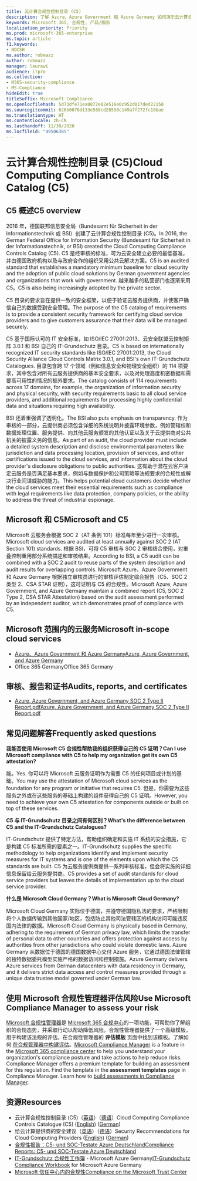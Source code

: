 ```yaml
---
title: 云计算合规性控制目录 (C5)
description: 了解 Azure、Azure Government 和 Azure Germany 如何演示云计算合规性控制目录 (C5) 的合规性证明。
keywords: Microsoft 365, 合规性, 产品/服务
localization_priority: Priority
ms.prod: microsoft-365-enterprise
ms.topic: article
f1.keywords:
- NOCSH
ms.author: robmazz
author: robmazz
manager: laurawi
audience: itpro
ms.collection:
- M365-security-compliance
- MS-Compliance
hideEdit: true
titleSuffix: Microsoft Compliance
ms.openlocfilehash: 5d73dfe71ea0872e02e516e0c952d017ded22150
ms.sourcegitcommit: 626b0076d133e588cd28598c149a7f272fc18bae
ms.translationtype: HT
ms.contentlocale: zh-CN
ms.lasthandoff: 11/30/2020
ms.locfileid: "49506385"
---
```

# <a name="cloud-computing-compliance-controls-catalog-c5"></a><span data-ttu-id="987b3-104">云计算合规性控制目录 (C5)</span><span class="sxs-lookup"><span data-stu-id="987b3-104">Cloud Computing Compliance Controls Catalog (C5)</span></span>

## <a name="c5-overview"></a><span data-ttu-id="987b3-105">C5 概述</span><span class="sxs-lookup"><span data-stu-id="987b3-105">C5 overview</span></span>

<span data-ttu-id="987b3-106">2016 年，德国联邦信息安全局（Bundesamt für Sicherheit in der Informationstechnik 或 BSI）创建了云计算合规性控制目录 (C5)。</span><span class="sxs-lookup"><span data-stu-id="987b3-106">In 2016, the German Federal Office for Information Security (Bundesamt für Sicherheit in der Informationstechnik, or BSI) created the Cloud Computing Compliance Controls Catalog (C5).</span></span> <span data-ttu-id="987b3-107">C5 是经审核的标准，可为云安全建立必要的最低基准，并由德国政府机构以及与政府合作的组织采用公共云解决方案。</span><span class="sxs-lookup"><span data-stu-id="987b3-107">C5 is an audited standard that establishes a mandatory minimum baseline for cloud security and the adoption of public cloud solutions by German government agencies and organizations that work with government.</span></span> <span data-ttu-id="987b3-108">越来越多的私营部门也逐渐采用 C5。</span><span class="sxs-lookup"><span data-stu-id="987b3-108">C5 is also being increasingly adopted by the private sector.</span></span>

<span data-ttu-id="987b3-109">C5 目录的要求旨在提供一致的安全框架，以便于验证云服务提供商，并使客户确信自己的数据受到安全管理。</span><span class="sxs-lookup"><span data-stu-id="987b3-109">The purpose of the C5 catalog of requirements is to provide a consistent security framework for certifying cloud service providers and to give customers assurance that their data will be managed securely.</span></span>

<span data-ttu-id="987b3-110">C5 基于国际认可的 IT 安全标准，如 ISO/IEC 27001:2013、云安全联盟云控制矩阵 3.0.1 和 BSI 自己的 IT-Grundschutz 目录。</span><span class="sxs-lookup"><span data-stu-id="987b3-110">C5 is based on internationally recognized IT security standards like ISO/IEC 27001:2013, the Cloud Security Alliance Cloud Controls Matrix 3.0.1, and BSI's own IT-Grundschutz Catalogues.</span></span> <span data-ttu-id="987b3-111">目录包含跨 17 个领域（例如信息安全和物理安全组织）的 114 项要求，其中包含对所有云服务提供商的基本安全要求，以及对处理高度机密数据和需要高可用性的情况的额外要求。</span><span class="sxs-lookup"><span data-stu-id="987b3-111">The catalog consists of 114 requirements across 17 domains, for example, the organization of information security and physical security, with security requirements basic to all cloud service providers, and additional requirements for processing highly confidential data and situations requiring high availability.</span></span>

<span data-ttu-id="987b3-112">BSI 还着重强调了透明化。</span><span class="sxs-lookup"><span data-stu-id="987b3-112">The BSI also puts emphasis on transparency.</span></span> <span data-ttu-id="987b3-113">作为审核的一部分，云提供商必须包含详细的系统说明并披露环境参数，例如管辖权和数据处理位置、服务提供、向其他云服务颁发的其他认证以及关于云提供商对公共机关的披露义务的信息。</span><span class="sxs-lookup"><span data-stu-id="987b3-113">As part of an audit, the cloud provider must include a detailed system description and disclose environmental parameters like jurisdiction and data processing location, provision of services, and other certifications issued to the cloud services, and information about the cloud provider's disclosure obligations to public authorities.</span></span> <span data-ttu-id="987b3-114">这有助于潜在云客户决定云服务是否满足基本要求，例如与数据保护和公司策略等法规要求的合规性或解决行业间谍威胁的能力。</span><span class="sxs-lookup"><span data-stu-id="987b3-114">This helps potential cloud customers decide whether the cloud services meet their essential requirements such as compliance with legal requirements like data protection, company policies, or the ability to address the threat of industrial espionage.</span></span>

## <a name="microsoft-and-c5"></a><span data-ttu-id="987b3-115">Microsoft 和 C5</span><span class="sxs-lookup"><span data-stu-id="987b3-115">Microsoft and C5</span></span>

<span data-ttu-id="987b3-116">Microsoft 云服务会根据 SOC 2（AT 条例 101）标准每年至少进行一次审核。</span><span class="sxs-lookup"><span data-stu-id="987b3-116">Microsoft cloud services are audited at least annually against SOC 2 (AT Section 101) standards.</span></span> <span data-ttu-id="987b3-117">根据 BSI，可将 C5 审核与 SOC 2 审核结合使用，对重叠控制重用部分系统描述和审核结果。</span><span class="sxs-lookup"><span data-stu-id="987b3-117">According to BSI, a C5 audit can be combined with a SOC 2 audit to reuse parts of the system description and audit results for overlapping controls.</span></span> <span data-ttu-id="987b3-118">Microsoft Azure、Azure Government 和 Azure Germany 根据独立审核员进行的审核评估制定综合报告（C5、SOC 2 类型 2、CSA STAR 证明），这可证明与 C5 的合规性。</span><span class="sxs-lookup"><span data-stu-id="987b3-118">Microsoft Azure, Azure Government, and Azure Germany maintain a combined report (C5, SOC 2 Type 2, CSA STAR Attestation) based on the audit assessment performed by an independent auditor, which demonstrates proof of compliance with C5.</span></span>

## <a name="microsoft-in-scope-cloud-services"></a><span data-ttu-id="987b3-119">Microsoft 范围内的云服务</span><span class="sxs-lookup"><span data-stu-id="987b3-119">Microsoft in-scope cloud services</span></span>

- [<span data-ttu-id="987b3-120">Azure、Azure Government 和 Azure Germany</span><span class="sxs-lookup"><span data-stu-id="987b3-120">Azure, Azure Government, and Azure Germany</span></span>](https://go.microsoft.com/fwlink/p/?linkid=2051569)
- <span data-ttu-id="987b3-121">Office 365 Germany</span><span class="sxs-lookup"><span data-stu-id="987b3-121">Office 365 Germany</span></span>

## <a name="audits-reports-and-certificates"></a><span data-ttu-id="987b3-122">审核、报告和证书</span><span class="sxs-lookup"><span data-stu-id="987b3-122">Audits, reports, and certificates</span></span>

- [<span data-ttu-id="987b3-123">Azure, Azure Government, and Azure Germany SOC 2 Type II Report.pdf</span><span class="sxs-lookup"><span data-stu-id="987b3-123">Azure, Azure Government, and Azure Germany SOC 2 Type II Report.pdf</span></span>](https://go.microsoft.com/fwlink/p/?linkid=2093520)

## <a name="frequently-asked-questions"></a><span data-ttu-id="987b3-124">常见问题解答</span><span class="sxs-lookup"><span data-stu-id="987b3-124">Frequently asked questions</span></span>

<span data-ttu-id="987b3-125">**我能否使用 Microsoft C5 合规性帮助我的组织获得自己的 C5 证明？**</span><span class="sxs-lookup"><span data-stu-id="987b3-125">**Can I use Microsoft compliance with C5 to help my organization get its own C5 attestation?**</span></span>

<span data-ttu-id="987b3-126">能。</span><span class="sxs-lookup"><span data-stu-id="987b3-126">Yes.</span></span> <span data-ttu-id="987b3-127">你可以将 Microsoft 云服务证明作为需要 C5 的任何项目或计划的基础。</span><span class="sxs-lookup"><span data-stu-id="987b3-127">You may use the attestation of Microsoft cloud services as the foundation for any program or initiative that requires C5.</span></span> <span data-ttu-id="987b3-128">但是，你需要为这些服务之外或在这些服务的基础上构建的组件获得自己的 C5 证明。</span><span class="sxs-lookup"><span data-stu-id="987b3-128">However, you need to achieve your own C5 attestation for components outside or built on top of these services.</span></span>

<span data-ttu-id="987b3-129">**C5 与 IT-Grundschutz 目录之间有何区别？**</span><span class="sxs-lookup"><span data-stu-id="987b3-129">**What's the difference between C5 and the IT-Grundschutz Catalogues?**</span></span>

<span data-ttu-id="987b3-130">IT-Grundschutz 提供了特定方法，帮助组织确定和实施 IT 系统的安全措施，它是构建 C5 标准所需的要素之一。</span><span class="sxs-lookup"><span data-stu-id="987b3-130">IT-Grundschutz supplies the specific methodology to help organizations identify and implement security measures for IT systems and is one of the elements upon which the C5 standards are built.</span></span> <span data-ttu-id="987b3-131">C5 为云服务提供商提供一系列审核标准，但会将实施的详细信息保留给云服务提供商。</span><span class="sxs-lookup"><span data-stu-id="987b3-131">C5 provides a set of audit standards for cloud service providers but leaves the details of implementation up to the cloud service provider.</span></span>

<span data-ttu-id="987b3-132">**什么是 Microsoft Cloud Germany？**</span><span class="sxs-lookup"><span data-stu-id="987b3-132">**What is Microsoft Cloud Germany?**</span></span>

<span data-ttu-id="987b3-133">Microsoft Cloud Germany 实际位于德国，并遵守德国隐私法的要求，严格限制将个人数据传输到其他国家/地区，包括防止其他司法管辖区的机构访问可能违反国内法律的数据。</span><span class="sxs-lookup"><span data-stu-id="987b3-133">Microsoft Cloud Germany is physically based in Germany, adhering to the requirement of German privacy law, which limits the transfer of personal data to other countries and offers protection against access by authorities from other jurisdictions who could violate domestic laws.</span></span> <span data-ttu-id="987b3-134">Azure Germany 从数据位于德国的德国数据中心交付 Azure 服务，它通过德国法律管辖的独特数据委托模型实施严格的数据访问和控制措施。</span><span class="sxs-lookup"><span data-stu-id="987b3-134">Azure Germany delivers Azure services from German datacenters with data residency in Germany, and it delivers strict data access and control measures provided through a unique data trustee model governed under German law.</span></span>

## <a name="use-microsoft-compliance-manager-to-assess-your-risk"></a><span data-ttu-id="987b3-135">使用 Microsoft 合规性管理器评估风险</span><span class="sxs-lookup"><span data-stu-id="987b3-135">Use Microsoft Compliance Manager to assess your risk</span></span>

<span data-ttu-id="987b3-p108">[Microsoft 合规性管理器](https://docs.microsoft.com/microsoft-365/compliance/compliance-manager)是 [Microsoft 365 合规中心](https://docs.microsoft.com/microsoft-365/compliance/microsoft-365-compliance-center)的一项功能，可帮助你了解组织的合规态势，并采取行动以帮助降低风险。合规性管理器提供了一个高级模板，用于构建该法规的评估。在合规性管理器的 **评估模板** 页面中找到该模板。了解如何 [在合规管理器中构建评估](https://docs.microsoft.com/microsoft-365/compliance/compliance-manager-assessments)。</span><span class="sxs-lookup"><span data-stu-id="987b3-p108">[Microsoft Compliance Manager](https://docs.microsoft.com/microsoft-365/compliance/compliance-manager) is a feature in the [Microsoft 365 compliance center](https://docs.microsoft.com/microsoft-365/compliance/microsoft-365-compliance-center) to help you understand your organization's compliance posture and take actions to help reduce risks. Compliance Manager offers a premium template for building an assessment for this regulation. Find the template in the **assessment templates** page in Compliance Manager. Learn how to [build assessments in Compliance Manager](https://docs.microsoft.com/microsoft-365/compliance/compliance-manager-assessments).</span></span>

## <a name="resources"></a><span data-ttu-id="987b3-140">资源</span><span class="sxs-lookup"><span data-stu-id="987b3-140">Resources</span></span>

- <span data-ttu-id="987b3-141">云计算合规性控制目录 (C5)（[英语](https://www.bsi.bund.de/EN/Topics/CloudComputing/Compliance_Criteria_Catalogue/Compliance_Criteria_Catalogue_node.html)）（[德语](https://www.bsi.bund.de/DE/Themen/DigitaleGesellschaft/CloudComputing/Kriterienkatalog/Kriterienkatalog_node.html)）</span><span class="sxs-lookup"><span data-stu-id="987b3-141">Cloud Computing Compliance Controls Catalogue (C5) ([English](https://www.bsi.bund.de/EN/Topics/CloudComputing/Compliance_Criteria_Catalogue/Compliance_Criteria_Catalogue_node.html)) ([German](https://www.bsi.bund.de/DE/Themen/DigitaleGesellschaft/CloudComputing/Kriterienkatalog/Kriterienkatalog_node.html))</span></span>
- <span data-ttu-id="987b3-142">给云计算提供商的安全建议（[英语](https://www.bsi.bund.de/EN/Topics/CloudComputing/Secure_use_of_cloud_services/Secure_use_cloud_services_node.html)）（[德语](https://www.bsi.bund.de/DE/Themen/DigitaleGesellschaft/CloudComputing/Sichere_Nutzung_Cloud/Sichere_Nutzung_Cloud_node.html)）</span><span class="sxs-lookup"><span data-stu-id="987b3-142">Security Recommendations for Cloud Computing Providers ([English](https://www.bsi.bund.de/EN/Topics/CloudComputing/Secure_use_of_cloud_services/Secure_use_cloud_services_node.html)) ([German](https://www.bsi.bund.de/DE/Themen/DigitaleGesellschaft/CloudComputing/Sichere_Nutzung_Cloud/Sichere_Nutzung_Cloud_node.html))</span></span>
- [<span data-ttu-id="987b3-143">合规性报告：C5- und SOC-Testate Azure Deutschland</span><span class="sxs-lookup"><span data-stu-id="987b3-143">Compliance Reports: C5- und SOC-Testate Azure Deutschland</span></span>](https://servicetrust.microsoft.com/ViewPage/MSComplianceGuide?command=Download&downloadType=Document&downloadId=df100ae1-baf9-4785-8a6d-864c0bc5c308&docTab=4ce99610-c9c0-11e7-8c2c-f908a777fa4d_SOC%20%2F%20SSAE%2016%20Reports)
- <span data-ttu-id="987b3-144">[IT-Grundschutz 合规性工作簿](https://gallery.technet.microsoft.com/Azure-Germany-IT-fca4afd7) - Microsoft Azure Germany</span><span class="sxs-lookup"><span data-stu-id="987b3-144">[IT-Grundschutz Compliance Workbook](https://gallery.technet.microsoft.com/Azure-Germany-IT-fca4afd7) for Microsoft Azure Germany</span></span>
- [<span data-ttu-id="987b3-145">Microsoft 信任中心内的合规性</span><span class="sxs-lookup"><span data-stu-id="987b3-145">Compliance on the Microsoft Trust Center</span></span>](https://www.microsoft.com/trust-center/compliance/compliance-overview)
